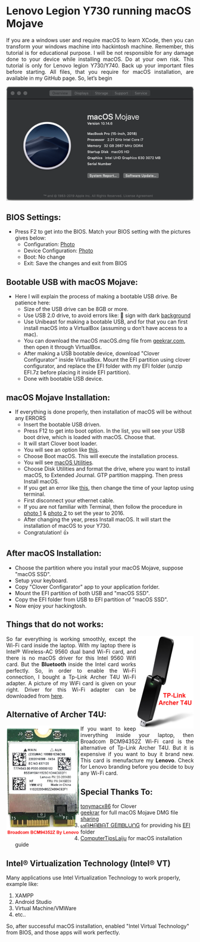 # Lenovo Legion Y730 running macOS Mojave
<p align="justify" >
If you are a windows user and require macOS to learn XCode, then you can transform your windows machine into hackintosh machine. Remember, this tutorial is for educational purpose. I will be not responsible for any damage done to your device while installing macOS. Do at your own risk.
This tutorial is only for Lenovo legion Y730/Y740. Back up your important files before starting. All files, that you require for macOS installation, are available in my GitHub page. So, let’s begin
</p>
<p align="center"><img src="images/macOS.png"></p>


## BIOS Settings:

- Press F2 to get into the BIOS. Match your BIOS setting with the pictures gives below:
  - Configuration: [Photo](https://github.com/md-siam/Hackintosh-Legion-Y730_Y740/blob/master/images/BIOS_1.jpg)
  - Device Configuration: [Photo](https://github.com/md-siam/Hackintosh-Legion-Y730_Y740/blob/master/images/BIOS_2.jpg)
  - Boot: No change
  - Exit: Save the changes and exit from BIOS


## Bootable USB with macOS Mojave:
- Here I will explain the process of making a bootable USB drive. Be patience here:
  - Size of the USB drive can be 8GB or more.
  - Use USB 2.0 drive, to avoid errors like: 🚫  sign with dark [background](https://github.com/md-siam/Hackintosh-Legion-Y730_Y740/blob/master/images/USB_Disconnected.jpg)
  - Use Unibeast for making a bootable USB, and for that you can first install macOS into a VirtualBox (assuming u don’t have access to a mac).
  - You can download the macOS macOS.dmg file from [geekrar.com](https://www.geekrar.com/download-macos-mojave-dmg-file-direct-links/), then open it through VirtualBox.
  - After making a USB bootable device, download "Clover Configurator" inside VirtualBox. Mount the EFI partition using clover configurator, and replace the EFI folder with my EFI folder (unzip EFI.7z before placing it inside EFI partition).
  - Done with bootable USB device.


## macOS Mojave Installation: 
- If everything is done properly, then installation of macOS will be without any ERRORS
  - Insert the bootable USB driven.
  - Press F12 to get into boot option. In the list, you will see your USB boot drive, which is loaded with macOS. Choose that.
  - It will start Clover boot loader.
  - You will see an option like [this](https://github.com/md-siam/Hackintosh-Legion-Y730_Y740/blob/master/images/clover_1.jpg).
  - Choose Boot macOS. This will execute the installation process. 
  - You will see [macOS Utilities](https://github.com/md-siam/Hackintosh-Legion-Y730_Y740/blob/master/images/macOS_1.jpg).
  - Choose Disk Utilities and format the drive, where you want to install macOS, to Extended Journal. GTP partition mapping. Then press Install macOS.
  - If you get an error like [this](https://github.com/md-siam/Hackintosh-Legion-Y730_Y740/blob/master/images/macOS_2.jpg), then change the time of your laptop using terminal.
  - First disconnect your ethernet cable.
  - If you are not familiar with Terminal, then follow the procedure in [photo 1](https://github.com/md-siam/Hackintosh-Legion-Y730_Y740/blob/master/images/macOS_3.jpg) & [photo 2](https://github.com/md-siam/Hackintosh-Legion-Y730_Y740/blob/master/images/macOS_4.jpg) to set the year to 2016.
  - After changing the year, press Install macOS. It will start the installation of macOS to your Y730.
  - Congratulation! 👍


## After macOS Installation: 
  - Choose the partition where you install your macOS Mojave, suppose "macOS SSD".
  - Setup your keyboard.
  - Copy "Clover Configarator" app to your application forlder.
  - Mount the EFI partition of both USB and "macOS SSD".
  - Copy the EFI folder from USB to EFI partition of "macOS SSD".
  - Now enjoy your hackingtosh.

## Things that do not works:
<img align="right" src="images/TP-Link%20Archer%20T4U%20AC1300.jpg" height="250">
<p align="justify" >
So far everything is working smoothly, except the Wi-Fi card inside the laptop. With my laptop there is Intel® Wireless-AC 9560 dual band Wi-Fi card, and there is no macOS driver for this Intel 9560 Wifi card. But the <b>Bluetooth</b> inside the Intel card works perfectly. So, in order to enable the Wi-Fi connection, I bought a Tp-Link Archer T4U Wi-Fi adapter. A picture of my WiFi card is given on your right. Driver for this Wi-Fi adapter can be downloaded from <a href="https://www.tp-link.com/uk/support/download/archer-t4u/#Driver" target="_blank">here</a>.
</p>


## Alternative of Archer T4U:
<img align="left" src="images/BCM94352Z.jpg" height="300">
<p align="justify" >
If you want to keep inverything inside your laptop, then Broadcom BCM94352Z Wi-Fi card is the alternative of Tp-Link Archer T4U. But it is expensive if you want to buy it brand new. This card is menufacture my <b>Lenovo</b>. Check for Lenovo branding before you decide to buy any Wi-Fi card.
</p>









## Special Thanks To:
1. [tonymacx86](https://www.tonymacx86.com) for Clover
2. [geekrar](https://www.geekrar.com) for full macOS Mojave DMG file [sharing](https://www.geekrar.com/download-macos-mojave-dmg-file-direct-links/)
3. [ᔕᗩᕼᗩᗷᗩT GEᗰᗷᒪᑌᑎG](https://twitter.com/Goeprulz) for providing his [EFI](https://www.dropbox.com/s/hfy1jwdja3wbj76/EFI_LEGION_Y740_10.14.6_V3.zip?dl=0) folder
4. [ComputerTipsLaiju](https://www.youtube.com/watch?v=57aA8e9YQSg&t=66s) for macOS installation guide


## Intel® Virtualization Technology (Intel® VT)
Many applications use Intel Virtualization Technology to work properly, example like:
1. XAMPP
2. Android Studio
3. Virtual Machine/VMWare
4. etc..

So, after successful macOS installation, enabled "Intel Virtual Technology" from BIOS, and those apps will work perfectly.
